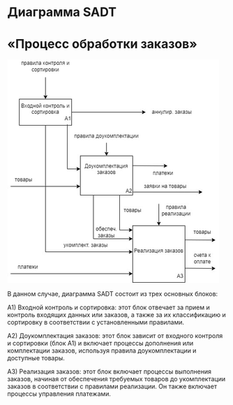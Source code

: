 # Диаграмма SADT
# «Процесс обработки заказов»

![Image alt](https://github.com/refflexer75/Diagram-SADT/blob/main/2024-02-22%2004.00.09.jpg)

В данном случае, диаграмма SADT состоит из трех основных блоков:

A1) Входной контроль и сортировка: этот блок отвечает за прием и контроль входящих данных или заказов, а также за их классификацию и сортировку в соответствии с установленными правилами.

A2) Доукомплектация заказов: этот блок зависит от входного контроля и сортировки (блок A1) и включает процессы дополнения или комплектации заказов, используя правила доукомплектации и доступные товары.

A3) Реализация заказов: этот блок включает процессы выполнения заказов, начиная от обеспечения требуемых товаров до укомплектации заказов в соответствии с правилами реализации. Он также включает процессы управления платежами.


